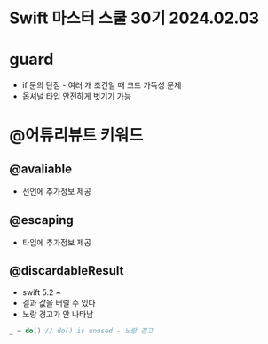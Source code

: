 # Swift 마스터 스쿨 30기 2024.02.03

# guard

- if 문의 단점 - 여러 개 조건일 때 코드 가독성 문제
- 옵셔널 타입 안전하게 벗기기 가능

# @어튜리뷰트 키워드

## @avaliable

- 선언에 추가정보 제공

## @escaping

- 타입에 추가정보 제공

## @discardableResult

- swift 5.2 ~
- 결과 값을 버릴 수 있다
- 노랑 경고가 안 나타남

```swift
_ = do() // do() is unused - 노랑 경고
```
